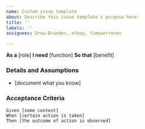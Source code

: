 ```yaml
---
name: Custom issue template
about: Describe this issue template's purpose here.
title: ''
labels: ''
assignees: Drew-Brandon, etbay, timowerronen

---
```


**As a** [role]
**I need** [function]
**So that** [benefit]
### Details and Assumptions
* [document what you know]
### Acceptance Criteria
```gherkin
Given [some context]
When [certain action is taken]
Then [the outcome of action is observed]
```
